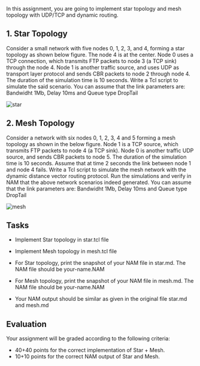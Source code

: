 In this assignment, you are going to implement star topology and mesh topology with UDP/TCP and dynamic routing.  

## 1. Star Topology 

Consider a small network with five nodes 0, 1, 2, 3, and 4, forming a star topology as shown below figure. The node 4 is at the center. Node 0 uses a TCP connection, which transmits FTP packets to node 3 (a TCP sink) through the node 4. Node 1 is another traffic source, and uses UDP as transport layer protocol and sends CBR packets to node 2 through node 4. The duration of the simulation time is 10 seconds. Write a Tcl script to simulate the said scenario. You can assume that the link parameters are: Bandwidht 1Mb, Delay 10ms and Queue type DropTail 

![star](star.png)

## 2. Mesh Topology 

Consider a network with six nodes 0, 1, 2, 3, 4 and 5 forming a mesh topology as shown in the below figure. Node 1 is a TCP source, which transmits FTP packets to node 4 (a TCP sink). Node 0 is another traffic UDP source, and sends CBR packets to node 5. The duration of the simulation time is 10 seconds. Assume that at time 2 seconds the link between node 1 and node 4 fails. Write a Tcl script to simulate the mesh network with the dynamic distance vector routing protocol. Run the simulations and verify in NAM that the above network scenarios indeed generated. You can assume that the link parameters are: Bandwidht 1Mb, Delay 10ms and Queue type DropTail

![mesh](mesh.png)

## Tasks
* Implement Star topology in star.tcl file

* Implement Mesh topology in mesh.tcl file

* For Star topology, print the snapshot of your NAM file in star.md. The NAM file should be your-name.NAM

* For Mesh topology, print the snapshot of your NAM file in mesh.md. The NAM file should be your-name.NAM

* Your NAM output should be similar as given in the original file star.md and mesh.md

## Evaluation
Your assignment will be graded according to the following criteria:

* 40+40 points for the correct implementation of Star + Mesh.
* 10+10 points for the correct NAM output of Star and Mesh.

